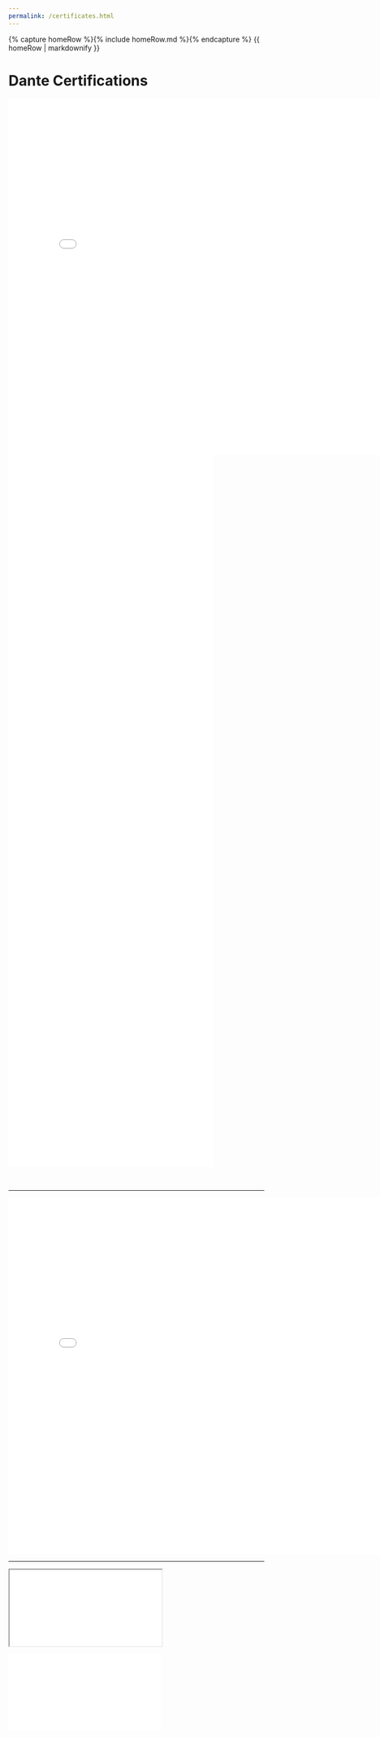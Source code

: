 ```yaml
---
permalink: /certificates.html
---
```


<body>
    {% capture homeRow %}{% include homeRow.md %}{% endcapture %}
    {{ homeRow | markdownify }}
</body>

# Dante Certifications

<embed src="scottensound.com/assets/pdfs/lvl1.pdf" width="800px" height="700px" ></embed>
<embed src="/pdfs/lvl2.pdf" width="80%" height="700px" />
<embed src="/pdfs/lvl3.pdf" width="80%" height="700px" />

<br>

---

<embed src="assets/pdfs/lvl2.pdf" width="800" height="700" type="application/pdf"></embed>


---

<iframe src="/assets/pdfs/lvl1.pdf">
</iframe>


<embed src="/pdf/lvl1.pdf"></embed>
